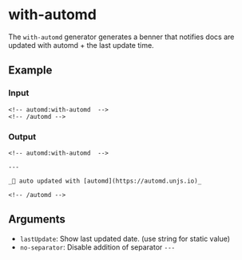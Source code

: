 # with-automd

The `with-automd` generator generates a benner that notifies docs are updated with automd + the last update time.

<!-- automd:example generator=with-automd -->

## Example

### Input

    <!-- automd:with-automd  -->
    <!-- /automd -->

### Output

    <!-- automd:with-automd  -->
    
    ---
    
    _🤖 auto updated with [automd](https://automd.unjs.io)_
    
    <!-- /automd -->

<!-- /automd -->

## Arguments

- `lastUpdate`: Show last updated date. (use string for static value)
- `no-separator`: Disable addition of separator `---`
